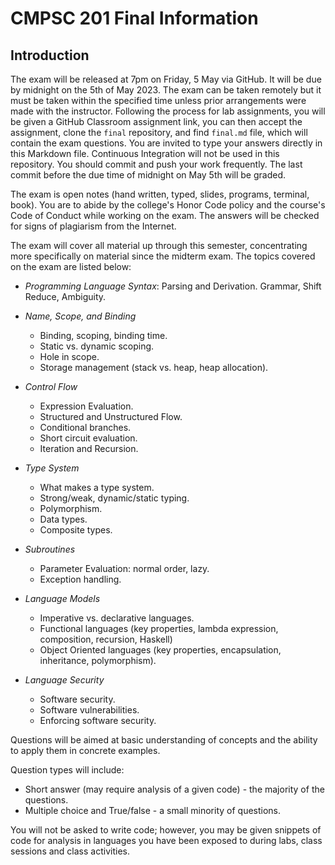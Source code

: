 # CMPSC 201 Final Information

## Introduction

The exam will be released at 7pm on Friday, 5 May via GitHub. It will be due by midnight on the 5th of May 2023\. The exam can be taken remotely but it must be taken within the specified time unless prior arrangements were made with the instructor. Following the process for lab assignments, you will be given a GitHub Classroom assignment link, you can then accept the assignment, clone the `final` repository, and find `final.md` file, which will contain the exam questions. You are invited to type your answers directly in this Markdown file. Continuous Integration will not be used in this repository. You should commit and push your work frequently. The last commit before the due time of midnight on May 5th will be graded.

The exam is open notes (hand written, typed, slides, programs, terminal, book). You are to abide by the college's Honor Code policy and the course's Code of Conduct while working on the exam. The answers will be checked for signs of plagiarism from the Internet.

The exam will cover all material up through this semester, concentrating more specifically on material since the midterm exam. The topics covered on the exam are listed below:

- _Programming Language Syntax_: Parsing and Derivation. Grammar, Shift Reduce, Ambiguity.

- _Name, Scope, and Binding_
  - Binding, scoping, binding time.
  - Static vs. dynamic scoping.
  - Hole in scope.
  - Storage management (stack vs. heap, heap allocation).

- _Control Flow_
  - Expression Evaluation.
  - Structured and Unstructured Flow.
  - Conditional branches.
  - Short circuit evaluation.
  - Iteration and Recursion.

- _Type System_

  - What makes a type system.
  - Strong/weak, dynamic/static typing.
  - Polymorphism.
  - Data types.
  - Composite types.

- _Subroutines_

  - Parameter Evaluation: normal order, lazy.
  - Exception handling.

- _Language Models_

  - Imperative vs. declarative languages.
  - Functional languages (key properties, lambda expression, composition, recursion, Haskell)
  - Object Oriented languages (key properties, encapsulation, inheritance, polymorphism).

- _Language Security_

  - Software security.
  - Software vulnerabilities.
  - Enforcing software security.

Questions will be aimed at basic understanding of concepts and the ability to apply them in concrete examples.

Question types will include:

- Short answer (may require analysis of a given code) - the majority of the questions.
- Multiple choice and True/false - a small minority of questions.

You will not be asked to write code; however, you may be given snippets of code for analysis in languages you have been exposed to during labs, class sessions and class activities.
